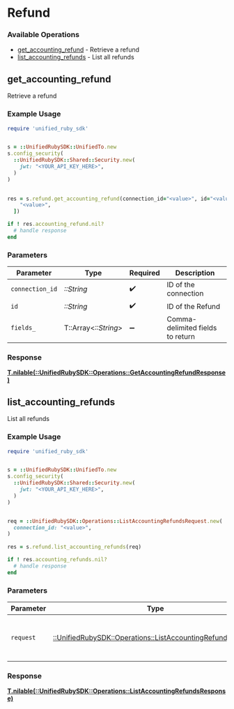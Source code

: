 # Refund


### Available Operations

* [get_accounting_refund](#get_accounting_refund) - Retrieve a refund
* [list_accounting_refunds](#list_accounting_refunds) - List all refunds

## get_accounting_refund

Retrieve a refund

### Example Usage

```ruby
require 'unified_ruby_sdk'


s = ::UnifiedRubySDK::UnifiedTo.new
s.config_security(
  ::UnifiedRubySDK::Shared::Security.new(
    jwt: "<YOUR_API_KEY_HERE>",
  )
)

    
res = s.refund.get_accounting_refund(connection_id="<value>", id="<value>", fields_=[
    "<value>",
  ])

if ! res.accounting_refund.nil?
  # handle response
end

```

### Parameters

| Parameter                        | Type                             | Required                         | Description                      |
| -------------------------------- | -------------------------------- | -------------------------------- | -------------------------------- |
| `connection_id`                  | *::String*                       | :heavy_check_mark:               | ID of the connection             |
| `id`                             | *::String*                       | :heavy_check_mark:               | ID of the Refund                 |
| `fields_`                        | T::Array<*::String*>             | :heavy_minus_sign:               | Comma-delimited fields to return |


### Response

**[T.nilable(::UnifiedRubySDK::Operations::GetAccountingRefundResponse)](../../models/operations/getaccountingrefundresponse.md)**


## list_accounting_refunds

List all refunds

### Example Usage

```ruby
require 'unified_ruby_sdk'


s = ::UnifiedRubySDK::UnifiedTo.new
s.config_security(
  ::UnifiedRubySDK::Shared::Security.new(
    jwt: "<YOUR_API_KEY_HERE>",
  )
)


req = ::UnifiedRubySDK::Operations::ListAccountingRefundsRequest.new(
  connection_id: "<value>",
)
    
res = s.refund.list_accounting_refunds(req)

if ! res.accounting_refunds.nil?
  # handle response
end

```

### Parameters

| Parameter                                                                                                             | Type                                                                                                                  | Required                                                                                                              | Description                                                                                                           |
| --------------------------------------------------------------------------------------------------------------------- | --------------------------------------------------------------------------------------------------------------------- | --------------------------------------------------------------------------------------------------------------------- | --------------------------------------------------------------------------------------------------------------------- |
| `request`                                                                                                             | [::UnifiedRubySDK::Operations::ListAccountingRefundsRequest](../../models/operations/listaccountingrefundsrequest.md) | :heavy_check_mark:                                                                                                    | The request object to use for the request.                                                                            |


### Response

**[T.nilable(::UnifiedRubySDK::Operations::ListAccountingRefundsResponse)](../../models/operations/listaccountingrefundsresponse.md)**


